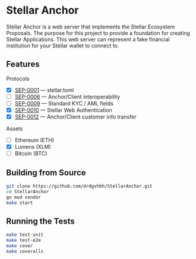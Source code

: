 # Stellar Anchor

Stellar Anchor is a web server that implements the Stellar Ecosystem Proposals. The purpose for this project to provide a foundation for creating Stellar Applications. This web server can represent a fake financial institution for your Stellar wallet to connect to. 

## Features

Protocols
- [X] [SEP-0001](https://github.com/stellar/stellar-protocol/blob/master/ecosystem/sep-0001.md) — stellar.toml
- [ ] [SEP-0006](https://github.com/stellar/stellar-protocol/blob/master/ecosystem/sep-0006.md) — Anchor/Client interoperability
- [ ] [SEP-0009](https://github.com/stellar/stellar-protocol/blob/master/ecosystem/sep-0009.md) — Standard KYC / AML fields
- [X] [SEP-0010](https://github.com/stellar/stellar-protocol/blob/master/ecosystem/sep-0010.md) — Stellar Web Authentication
- [X] [SEP-0012](https://github.com/stellar/stellar-protocol/blob/master/ecosystem/sep-0012.md) — Anchor/Client customer info transfer

Assets
- [ ] Ethereum (ETH)
- [X] Lumens (XLM)
- [ ] Bitcoin (BTC)

## Building from Source

```sh
git clone https://github.com/drdgvhbh/StellarAnchor.git
cd StellarAnchor
go mod vendor
make start
```

## Running the Tests

```sh
make test-unit
make test-e2e
make cover
make coveralls
```
